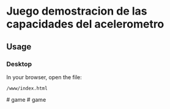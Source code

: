 # Juego demostracion de las capacidades del acelerometro

## Usage

### Desktop

In your browser, open the file:

    /www/index.html

#   g a m e  
 # game
